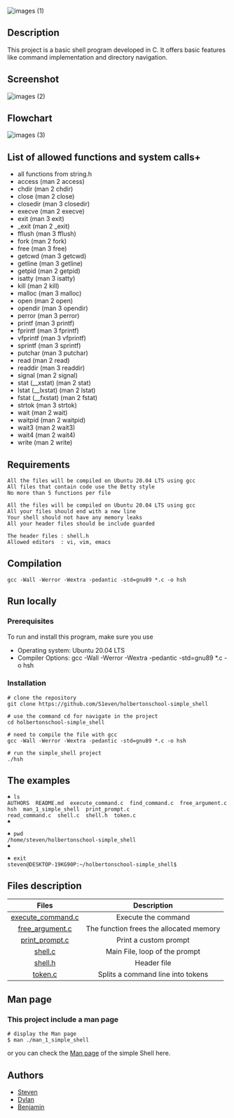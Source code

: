 
![images (1)](https://github.com/user-attachments/assets/2694f49e-7352-4a09-bb36-4748fd186f07)

 ## Description
This project is a basic shell program developed in C. It offers basic features like command implementation and directory navigation.
## Screenshot

![images (2)](https://github.com/user-attachments/assets/323aa81e-7eaf-4048-9754-2ee3569ba87a)

## Flowchart
![images (3)](https://github.com/user-attachments/assets/64411039-bff2-49e3-89ac-cce3e7dca176)

## List of allowed functions and system calls+

- all functions from string.h
- access (man 2 access)
- chdir (man 2 chdir)
- close (man 2 close)
- closedir (man 3 closedir)
- execve (man 2 execve)
- exit (man 3 exit)
- _exit (man 2 _exit)
- fflush (man 3 fflush)
- fork (man 2 fork)
- free (man 3 free)
- getcwd (man 3 getcwd)
- getline (man 3 getline)
- getpid (man 2 getpid)
- isatty (man 3 isatty)
- kill (man 2 kill)
- malloc (man 3 malloc)
- open (man 2 open)
- opendir (man 3 opendir)
- perror (man 3 perror)
- printf (man 3 printf)
- fprintf (man 3 fprintf)
- vfprintf (man 3 vfprintf)
- sprintf (man 3 sprintf)
- putchar (man 3 putchar)
- read (man 2 read)
- readdir (man 3 readdir)
- signal (man 2 signal)
- stat (__xstat) (man 2 stat)
- lstat (__lxstat) (man 2 lstat)
- fstat (__fxstat) (man 2 fstat)
- strtok (man 3 strtok)
- wait (man 2 wait)
- waitpid (man 2 waitpid)
- wait3 (man 2 wait3)
- wait4 (man 2 wait4)
- write (man 2 write)

## Requirements
```
All the files will be compiled on Ubuntu 20.04 LTS using gcc
All files that contain code use the Betty style
No more than 5 functions per file

All the files will be compiled on Ubuntu 20.04 LTS using gcc
All your files should end with a new line
Your shell should not have any memory leaks
All your header files should be include guarded

The header files : shell.h
Allowed editors  : vi, vim, emacs

```


## Compilation

```
gcc -Wall -Werror -Wextra -pedantic -std=gnu89 *.c -o hsh
```
## Run locally
### Prerequisites
To run and install this program, make sure you use

- Operating system: Ubuntu 20.04 LTS
- Compiler Options: gcc -Wall -Werror -Wextra -pedantic -std=gnu89 *.c -o hsh

### Installation
```
# clone the repository
git clone https://github.com/S1even/holbertonschool-simple_shell

# use the command cd for navigate in the project
cd holbertonschool-simple_shell

# need to compile the file with gcc
gcc -Wall -Werror -Wextra -pedantic -std=gnu89 *.c -o hsh

# run the simple_shell project
./hsh
```


## The examples
```
♠ ls
AUTHORS  README.md  execute_command.c  find_command.c  free_argument.c  hsh  man_1_simple_shell  print_prompt.c  
read_command.c  shell.c  shell.h  token.c
♠
```
```
♠ pwd
/home/steven/holbertonschool-simple_shell
♠
```
```
♠ exit
steven@DESKTOP-19KG90P:~/holbertonschool-simple_shell$
```
## Files description

| Files | Description |
| :---------------: |:---------------:|
| [execute_command.c](https://github.com/S1even/holbertonschool-simple_shell/blob/main/execute_command.c) | Execute the command|
| [free_argument.c](https://github.com/S1even/holbertonschool-simple_shell/blob/main/free_argument.c) | The function frees the allocated memory |
|[print_prompt.c](https://github.com/S1even/holbertonschool-simple_shell/blob/main/print_prompt.c) | Print a custom prompt|
| [shell.c](https://github.com/S1even/holbertonschool-simple_shell/blob/main/shell.c) | Main File, loop of the prompt |
| [shell.h](https://github.com/S1even/holbertonschool-simple_shell/blob/main/shell.h) | Header file |
| [token.c](https://github.com/S1even/holbertonschool-simple_shell/blob/main/token.c) | Splits a command line into tokens|




## Man page
### This project include a man page
```
# display the Man page
$ man ./man_1_simple_shell
```
or you can check the  [Man page](https://github.com/S1even/holbertonschool-simple_shell/blob/main/man_1_simple_shell) of the simple Shell here.

## Authors 

- [Steven](https://github.com/S1even)
- [Dylan](https://github.com/Bruqui)
- [Benjamin](https://github.com/Benji021)


